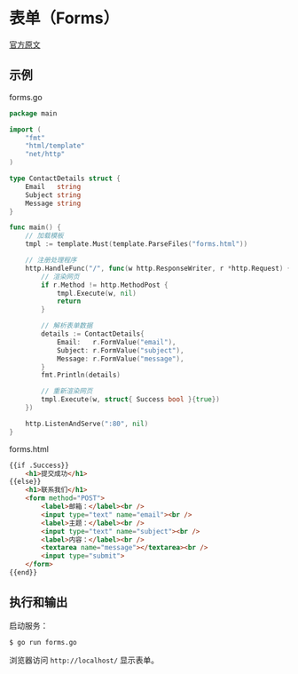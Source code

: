 # 表单（Forms）<!-- omit in toc -->

[官方原文](https://gowebexamples.com/forms/)

## 示例

forms.go

```go
package main

import (
	"fmt"
	"html/template"
	"net/http"
)

type ContactDetails struct {
	Email   string
	Subject string
	Message string
}

func main() {
	// 加载模板
	tmpl := template.Must(template.ParseFiles("forms.html"))

	// 注册处理程序
	http.HandleFunc("/", func(w http.ResponseWriter, r *http.Request) {
		// 渲染网页
		if r.Method != http.MethodPost {
			tmpl.Execute(w, nil)
			return
		}

		// 解析表单数据
		details := ContactDetails{
			Email:   r.FormValue("email"),
			Subject: r.FormValue("subject"),
			Message: r.FormValue("message"),
		}
		fmt.Println(details)

		// 重新渲染网页
		tmpl.Execute(w, struct{ Success bool }{true})
	})

	http.ListenAndServe(":80", nil)
}
```

forms.html

```HTML
{{if .Success}}
    <h1>提交成功</h1>
{{else}}
    <h1>联系我们</h1>
    <form method="POST">
        <label>邮箱：</label><br />
        <input type="text" name="email"><br />
        <label>主题：</label><br />
        <input type="text" name="subject"><br />
        <label>内容：</label><br />
        <textarea name="message"></textarea><br />
        <input type="submit">
    </form>
{{end}}
```

## 执行和输出

启动服务：

```SHELL
$ go run forms.go
```

浏览器访问 `http://localhost/` 显示表单。
